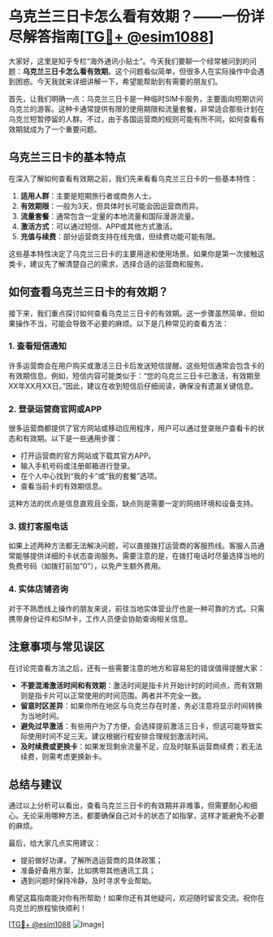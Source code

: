 # 乌克兰三日卡怎么看有效期？——一份详尽解答指南[[TG💪+ @esim1088](https://t.me/s/esim1088)]

大家好，这里是知乎专栏“海外通讯小贴士”。今天我们要聊一个经常被问到的问题：**乌克兰三日卡怎么看有效期**。这个问题看似简单，但很多人在实际操作中会遇到困惑。今天我就来详细讲解一下，希望能帮助到有需要的朋友们。

首先，让我们明确一点：乌克兰三日卡是一种临时SIM卡服务，主要面向短期访问乌克兰的游客。这种卡通常提供有限的使用期限和流量套餐，非常适合那些计划在乌克兰短暂停留的人群。不过，由于各国运营商的规则可能有所不同，如何查看有效期就成为了一个重要问题。

## **乌克兰三日卡的基本特点**

在深入了解如何查看有效期之前，我们先来看看乌克兰三日卡的一些基本特性：

1. **适用人群**：主要是短期旅行者或商务人士。
2. **有效期限**：一般为3天，但具体时长可能会因运营商而异。
3. **流量套餐**：通常包含一定量的本地流量和国际漫游流量。
4. **激活方式**：可以通过短信、APP或其他方式激活。
5. **充值与续费**：部分运营商支持在线充值，但续费功能可能有限。

这些基本特性决定了乌克兰三日卡的主要用途和使用场景。如果你是第一次接触这类卡，建议先了解清楚自己的需求，选择合适的运营商和服务。

## **如何查看乌克兰三日卡的有效期？**

接下来，我们重点探讨如何查看乌克兰三日卡的有效期。这一步骤虽然简单，但如果操作不当，可能会导致不必要的麻烦。以下是几种常见的查看方法：

### **1. 查看短信通知**

许多运营商会在用户购买或激活三日卡后发送短信提醒。这些短信通常会包含卡的有效期信息。例如，短信内容可能类似于：“您的乌克兰三日卡已激活，有效期至XX年XX月XX日。”因此，建议在收到短信后仔细阅读，确保没有遗漏关键信息。

### **2. 登录运营商官网或APP**

很多运营商都提供了官方网站或移动应用程序，用户可以通过登录账户查看卡的状态和有效期。以下是一些通用步骤：

- 打开运营商的官方网站或下载其官方APP。
- 输入手机号码或注册邮箱进行登录。
- 在个人中心找到“我的卡”或“我的套餐”选项。
- 查看当前卡的有效期信息。

这种方法的优点是信息直观且全面，缺点则是需要一定的网络环境和设备支持。

### **3. 拨打客服电话**

如果上述两种方法都无法解决问题，可以直接拨打运营商的客服热线。客服人员通常能够提供详细的卡状态查询服务。需要注意的是，在拨打电话时尽量选择当地的免费号码（如拨打前加“0”），以免产生额外费用。

### **4. 实体店铺咨询**

对于不熟悉线上操作的朋友来说，前往当地实体营业厅也是一种可靠的方式。只需携带身份证件和SIM卡，工作人员便会协助查询相关信息。

## **注意事项与常见误区**

在讨论完查看方法之后，还有一些需要注意的地方和容易犯的错误值得提醒大家：

- **不要混淆激活时间和有效期**：激活时间是指卡片开始计时的时间点，而有效期则是指卡片可以正常使用的时间范围。两者并不完全一致。
- **留意时区差异**：如果你所在地区与乌克兰存在时差，务必注意将显示时间转换为当地时间。
- **避免过早激活**：有些用户为了方便，会选择提前激活三日卡，但这可能导致实际使用时间不足三天。建议根据行程安排合理规划激活时间。
- **及时续费或更换卡**：如果发现剩余流量不足，应及时联系运营商续费；若无法续费，则需考虑更换新卡。

## **总结与建议**

通过以上分析可以看出，查看乌克兰三日卡的有效期并非难事，但需要耐心和细心。无论采用哪种方法，都要确保自己对卡的状态了如指掌，这样才能避免不必要的麻烦。

最后，给大家几点实用建议：
- 提前做好功课，了解所选运营商的具体政策；
- 准备好备用方案，比如携带其他通讯工具；
- 遇到问题时保持冷静，及时寻求专业帮助。

希望这篇指南能对你有所帮助！如果你还有其他疑问，欢迎随时留言交流。祝你在乌克兰的旅程愉快顺利！

[[TG💪+ @esim1088](https://t.me/s/esim1088) ![Image](https://i.postimg.cc/4NQfJmqS/Snipaste-2025-05-13-00-14-12.png)]